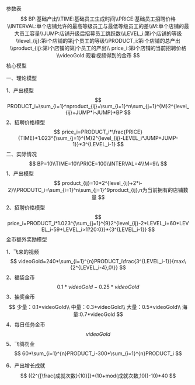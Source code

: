参数表
$$
BP:基础产出\\TIME:基础员工生成时间\\PRICE:基础员工招聘价格\\INTERVAL:单个店铺允许的最高等级员工与最低等级员工的差\\M:单个店铺的最大员工容量\\JUMP:店铺升级后招募员工跳跃数\\LEVEL_i:第i个店铺的等级\\level_{ij}:第i个店铺的第j个员工的等级\\PRODUCT_i:第i个店铺的总产出\\product_{ij}:第i个店铺的第j个员工的产出\\
price_i:第i个店铺的当前招聘价格\\videoGold:观看视频得到的金币
$$
核心模型

一、理论模型

1、产出模型
$$
PRODUCT_i=\sum_{i=1}^nproduct_{ij}=\sum_{i=1}^n\sum_{j=1}^{M}2^{level_{ij}+JUMP*i-JUMP}*BP
$$
2、招聘价格模型
$$
price_i=PRODUCT_i*\frac{PRICE}{TIME}*1.023^{\sum_{j=1}^{M}2^{level_{ij}-LEVEL_i*JUMP+JUMP-1}}*3^{LEVEL_i-1}
$$
二、实际情况
$$
BP=10\\TIME=10\\PRICE=100\\INTERVAL=4\\M=9\\
$$
1、产出模型
$$
product_{ij}=10*2^{level_{ij}+2*i-2}\\PRODUTC_i=\sum_{i=1}^n\sum_{j=1}^9product_{ij},n为当前拥有的店铺数量
$$
2、招聘价格模型
$$
price_i=PRODUCT_i*1.023^{\sum_{j=1}^{9}2^{level_{ij}-2*LEVEL_i+60*LEVEL_i-59+LEVEL_i>1?20:0}}*{3^{LEVEL_i-1}}
$$
金币额外奖励模型

1、飞来的视频
$$
videoGold=240*\sum_{i=1}^{n}PRODUCT_i\frac{3^{LEVEL_i-1}}{max\{2^{LEVEL_i-4},0\}}
$$
2、福袋金币
$$
0.1*videoGold-0.25*videoGold
$$
3、抽奖金币
$$
少量：0.1*videoGold\\
中量：0.3*videoGold\\
大量：0.5*videoGold\\
海量:0.7*videoGold
$$
4、每日任务金币
$$
videoGold
$$
5、飞鸽罚金
$$
60*\sum_{i=1}^{n}PRODUCT_i-300*\sum_{i=1}^{n}PRODUCT_i
$$

6、产出增长成就
$$
((2^{[\frac{成就次数}{10}]}*(10+mod(成就次数,10))-10)*40
$$

